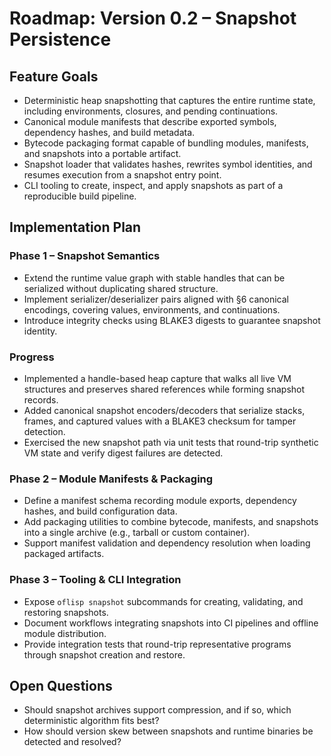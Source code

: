 # Roadmap: Version 0.2 – Snapshot Persistence

## Feature Goals

- Deterministic heap snapshotting that captures the entire runtime state, including environments, closures, and pending continuations.
- Canonical module manifests that describe exported symbols, dependency hashes, and build metadata.
- Bytecode packaging format capable of bundling modules, manifests, and snapshots into a portable artifact.
- Snapshot loader that validates hashes, rewrites symbol identities, and resumes execution from a snapshot entry point.
- CLI tooling to create, inspect, and apply snapshots as part of a reproducible build pipeline.

## Implementation Plan

### Phase 1 – Snapshot Semantics
- Extend the runtime value graph with stable handles that can be serialized without duplicating shared structure.
- Implement serializer/deserializer pairs aligned with §6 canonical encodings, covering values, environments, and continuations.
- Introduce integrity checks using BLAKE3 digests to guarantee snapshot identity.

### Progress

- Implemented a handle-based heap capture that walks all live VM structures and preserves shared references while forming snapshot records.
- Added canonical snapshot encoders/decoders that serialize stacks, frames, and captured values with a BLAKE3 checksum for tamper detection.
- Exercised the new snapshot path via unit tests that round-trip synthetic VM state and verify digest failures are detected.

### Phase 2 – Module Manifests & Packaging
- Define a manifest schema recording module exports, dependency hashes, and build configuration data.
- Add packaging utilities to combine bytecode, manifests, and snapshots into a single archive (e.g., tarball or custom container).
- Support manifest validation and dependency resolution when loading packaged artifacts.

### Phase 3 – Tooling & CLI Integration
- Expose `oflisp snapshot` subcommands for creating, validating, and restoring snapshots.
- Document workflows integrating snapshots into CI pipelines and offline module distribution.
- Provide integration tests that round-trip representative programs through snapshot creation and restore.

## Open Questions

- Should snapshot archives support compression, and if so, which deterministic algorithm fits best?
- How should version skew between snapshots and runtime binaries be detected and resolved?

